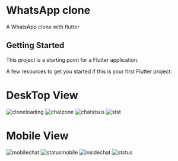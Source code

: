 



# WhatsApp clone

A WhatsApp clone with flutter

## Getting Started

This project is a starting point for a Flutter application.

A few resources to get you started if this is your first Flutter project:
# DeskTop View

![cloneloading](https://user-images.githubusercontent.com/68594765/134809924-52f0ef22-146d-40de-987d-4d1369779aa1.png)
![chatzone](https://user-images.githubusercontent.com/68594765/134809923-5717eee6-4553-4646-abee-7f6de8335d02.png)
![chatstsus](https://user-images.githubusercontent.com/68594765/134809920-abf3b26b-af26-441e-9da3-ed18adea8a65.png)
![stst](https://user-images.githubusercontent.com/68594765/134809927-1983971c-4fa0-4e57-9f41-2880f9fb1013.png)

# Mobile View

![mobilechat](https://user-images.githubusercontent.com/68594765/134809221-487c25fc-5c5e-40ae-af18-106daa1feea6.png)
![statusmobile](https://user-images.githubusercontent.com/68594765/134809225-7fcf1104-2cca-468f-b0a8-73c502134ea6.png)
![insidechat](https://user-images.githubusercontent.com/68594765/134809379-e05ea642-eec2-4c9f-a9b2-0fc8fca4cd49.png)
![ststus](https://user-images.githubusercontent.com/68594765/134809387-69dbd05a-1950-45d5-a378-7aec61bdecdb.png)
